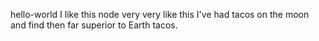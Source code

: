 hello-world
I like this node
very very like this
I've had tacos on the moon and find then far superior to Earth tacos.

